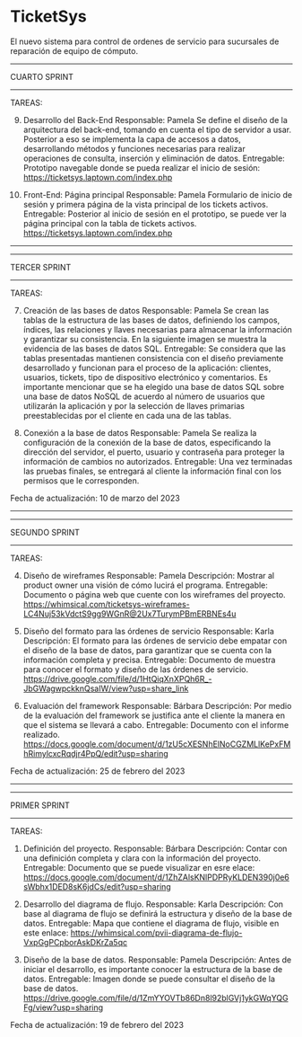 # TicketSys
El nuevo sistema para control de ordenes de servicio para sucursales de reparación de equipo de cómputo.

********** ********** **********
CUARTO SPRINT
********** ********** **********

TAREAS:

09. Desarrollo del Back-End
   Responsable: Pamela
   Se define el diseño de la arquitectura del back-end, tomando en cuenta el tipo de servidor a usar. Posterior a eso se implementa la capa de accesos a datos, desarrollando métodos y funciones necesarias para realizar operaciones de consulta, inserción y eliminación de datos. 
   Entregable: Prototipo navegable donde se pueda realizar el inicio de sesión:
   https://ticketsys.laptown.com/index.php

10. Front-End: Página principal
   Responsable: Pamela
   Formulario de inicio de sesión y primera página de la vista principal de los tickets activos.
   Entregable: Posterior al inicio de sesión en el prototipo, se puede ver la página principal con la tabla de tickets activos.
   https://ticketsys.laptown.com/index.php

********** ********** **********
********** ********** **********
TERCER SPRINT
********** ********** **********

TAREAS:

07. Creación de las bases de datos
   Responsable: Pamela
   Se crean las tablas de la estructura de las bases de datos, definiendo los campos, índices,  las relaciones y llaves necesarias para almacenar la información y garantizar su consistencia. En la siguiente imagen se muestra la evidencia de las bases de datos SQL.
   Entregable: Se considera que las tablas presentadas mantienen consistencia con el diseño previamente desarrollado y funcionan para el proceso de la aplicación: clientes, usuarios, tickets, tipo de dispositivo electrónico y comentarios. Es importante mencionar que se ha elegido una base de datos SQL sobre una base de datos NoSQL de acuerdo al número de usuarios que utilizarán la aplicación y por la selección de llaves primarias preestablecidas por el cliente en cada una de las tablas.

08. Conexión a la base de datos
   Responsable: Pamela
   Se realiza la configuración de la conexión de la base de datos, especificando la dirección del servidor, el puerto, usuario y contraseña para proteger la información de cambios no autorizados.
   Entregable: Una vez terminadas las pruebas finales, se entregará al cliente la información  final con los permisos que le corresponden.

Fecha de actualización: 10 de marzo del 2023

********** ********** **********
********** ********** **********

SEGUNDO SPRINT
********** ********** **********

TAREAS:

04. Diseño de wireframes
   Responsable: Pamela
   Descripción: Mostrar al product owner una visión de cómo lucirá el programa.
   Entregable: Documento o página web que cuente con los wireframes del proyecto.
      https://whimsical.com/ticketsys-wireframes-LC4Nuj53kVdctS9gg9WGnR@2Ux7TurymPBmERBNEs4u

05. Diseño del formato para las órdenes de servicio
   Responsable: Karla
   Descripción: El formato para las órdenes de servicio debe empatar con el diseño de la base de datos, para garantizar que se cuenta con la información completa y precisa.
   Entregable: Documento de muestra para conocer el formato y diseño de las órdenes de servicio.
      https://drive.google.com/file/d/1HtQiqXnXPQh6R_-JbGWagwpckknQsaIW/view?usp=share_link

06. Evaluación del framework
   Responsable: Bárbara
   Descripción: Por medio de la evaluación del framework se justifica ante el cliente la manera en que el sistema se llevará a cabo.
   Entregable: Documento con el informe realizado.
      https://docs.google.com/document/d/1zU5cXESNhElNoCGZMLlKePxFMhRimylcxcRqdjr4PpQ/edit?usp=sharing

Fecha de actualización: 25 de febrero del 2023

********** ********** **********
********** ********** **********

PRIMER SPRINT
********** ********** **********

TAREAS:

01. Definición del proyecto.
   Responsable: Bárbara
   Descripción: Contar con una definición completa y clara con la información del proyecto.
   Entregable: Documento que se puede visualizar en esre elace:
      https://docs.google.com/document/d/1ZhZAlsKNlPDPRyKLDEN390j0e6sWbhx1DED8sK6jdCs/edit?usp=sharing

02. Desarrollo del diagrama de flujo.
   Responsable: Karla
   Descripción: Con base al diagrama de flujo se definirá la estructura y diseño de la base de datos.
   Entregable: Mapa que contiene el diagrama de flujo, visible en este enlace:
      https://whimsical.com/pvii-diagrama-de-flujo-VxpGgPCpborAskDKrZa5qc

03. Diseño de la base de datos.
   Responsable: Pamela
   Descripción: Antes de iniciar el desarrollo, es importante conocer la estructura de la base de datos.
   Entregable: Imagen donde se puede consultar el diseño de la base de datos.
      https://drive.google.com/file/d/1ZmYYOVTb86Dn8l92blGVj1ykGWqYQGFg/view?usp=sharing

Fecha de actualización: 19 de febrero del 2023
